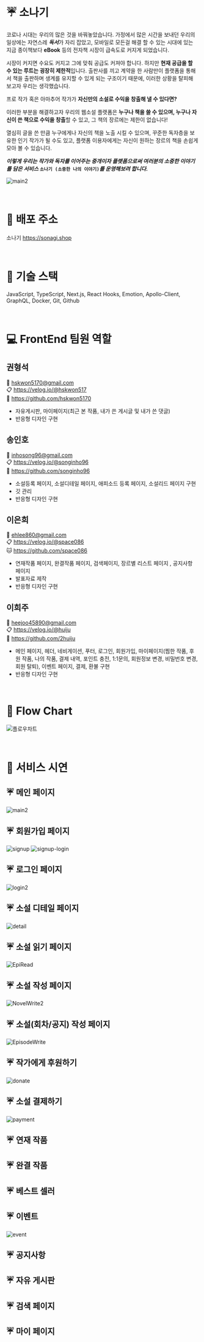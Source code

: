 # :umbrella: 소나기
코로나 시대는 우리의 많은 것을 바꿔놓았습니다. 가정에서 많은 시간을 보내던 우리의 일상에는 자연스레 ***독서***가 자리 잡았고, 모바일로 모든걸 해결 할 수 있는 시대에 있는 지금 종이책보다 **eBook** 등의 전자책 시장이 급속도로 커지게 되었습니다. 

시장이 커지면 수요도 커지고 그에 맞춰 공급도 커져야 합니다. 하지만 **현재 공급을 할 수 있는 루트는 굉장히 제한적**입니다. 출판사를 끼고 계약을 한 사람만이 플랫폼을 통해서 책을 출판하며 생계를 유지할 수 있게 되는 구조이기 때문에, 이러한 상황을 탈피해 보고자 우리는 생각했습니다.

프로 작가 혹은 아마추어 작가가  **자신만의 소설로 수익을 창출해 낼 수 있다면?** 

이러한 부분을 해결하고자 우리의 웹소설 플랫폼은 **누구나 책을 쓸 수 있으며, 누구나 자신이 쓴 책으로 수익을 창출**할 수 있고, 그 책의 장르에는 제한이 없습니다!

열심히 글을 쓴 만큼 누구에게나 자신의 책을 노출 시킬 수 있으며, 꾸준한 독자층을 보유한 인기 작가가 될 수도 있고, 플랫폼 이용자에게는 자신이 원하는 장르의 책을 손쉽게 모아 볼 수 있습니다.

***이렇게 우리는 작가와 독자를 이어주는 중개이자 플랫폼으로써 여러분의 소중한 이야기를 담은 서비스* `소나기 (소중한 나의 이야기)`*를 운영해보려 합니다.*** 
</br>

![main2](https://user-images.githubusercontent.com/87798108/182107736-d37192cf-5c4c-4e70-b8f8-4bc139e821af.gif)

</br>

# :rainbow: 배포 주소
소나기 https://sonagi.shop

</br>

# :rainbow: 기술 스택
JavaScript, TypeScript, Next.js, React Hooks, Emotion, Apollo-Client, GraphQL, Docker, Git, Github

</br>

# :computer: FrontEnd 팀원 역할
## 권형석
:email: hskwon5170@gmail.com </br>
:clipboard: https://velog.io/@hskwon517 </br>
:bear: https://github.com/hskwon5170 </br>
- 자유게시판, 마이페이지(최근 본 작품, 내가 쓴 게시글 및 내가 쓴 댓글) </br>
- 반응형 디자인 구현

## 송인호
:email: inhosong96@gmail.com </br>
:clipboard: https://velog.io/@songinho96 </br>
:dog: https://github.com/songinho96 </br>
- 소설등록 페이지, 소설디테일 페이지, 애피소드 등록 페이지, 소설리드 페이지 구현
- 깃 관리
- 반응형 디자인 구현

## 이은희
:email: ehlee860@gmail.com </br>
:clipboard: https://velog.io/@space086 </br>
:cat: https://github.com/space086 </br>
- 연재작품 페이지, 완결작품 페이지, 검색페이지, 장르별 리스트 페이지 , 공지사항 페이지
- 발표자료 제작
- 반응형 디자인 구현

## 이희주
:email: heejoo45890@gmail.com </br>
:clipboard: https://velog.io/@huiju </br>
:rabbit: https://github.com/2huiju </br>
- 메인 페이지, 헤더, 네비게이션, 푸터, 로그인, 회원가입, 마이페이지(찜한 작품, 후원 작품, 나의 작품, 결제 내역, 포인트 충전, 1:1문의, 회원정보 변경, 비밀번호 변경, 회원 탈퇴), 이벤트 페이지, 결제, 환불 구현
- 반응형 디자인 구현

</br>

# :rainbow: Flow Chart
![플로우차트](https://user-images.githubusercontent.com/87798108/182109395-f8aa4294-8c6c-4b9c-8ad1-37bde78d38da.png)

</br>

# :rainbow: 서비스 시연
## :umbrella: 메인 페이지
![main2](https://user-images.githubusercontent.com/87798108/182107736-d37192cf-5c4c-4e70-b8f8-4bc139e821af.gif)
## :umbrella: 회원가입 페이지
![signup](https://user-images.githubusercontent.com/87798108/182114570-a72cfa9c-a8a6-4f6a-891d-feb4934a9d89.gif)
![signup-login](https://user-images.githubusercontent.com/87798108/182114550-edb915d0-009b-4225-a96f-6e9617437a7c.gif)
## :umbrella: 로그인 페이지
![login2](https://user-images.githubusercontent.com/87798108/182276561-f5fa8125-3de2-4c35-880b-0e1d62cbc07f.gif)
## :umbrella: 소설 디테일 페이지
![detail](https://user-images.githubusercontent.com/87798108/182274825-2fad0848-b219-45db-9ab4-402fc96c07bf.gif)
## :umbrella: 소설 읽기 페이지
![EpiRead](https://user-images.githubusercontent.com/87798108/182274853-5fdd2feb-e015-4a39-a10e-67ca976852fc.gif)
## :umbrella: 소설 작성 페이지
![NovelWrite2](https://user-images.githubusercontent.com/87798108/182274880-91dc9420-779a-4267-9367-491d71aebe7b.gif)
## :umbrella: 소설(회차/공지) 작성 페이지
![EpisodeWrite](https://user-images.githubusercontent.com/87798108/182274872-a29b3b73-72a9-4845-871f-d8a5cc1b58a3.gif)
## :umbrella: 작가에게 후원하기
![donate](https://user-images.githubusercontent.com/87798108/182274845-6c080b60-8e44-4b58-9ba8-0ea5b457bc81.gif)
## :umbrella: 소설 결제하기
![payment](https://user-images.githubusercontent.com/87798108/182274867-c461279e-76a5-4ade-985c-31d2ebb84d54.gif)
## :umbrella: 연재 작품

## :umbrella: 완결 작품

## :umbrella: 베스트 셀러

## :umbrella: 이벤트
![event](https://user-images.githubusercontent.com/87798108/182115024-e63617be-a0a0-4bc3-b6ce-53aabefe42e9.gif)
## :umbrella: 공지사항

## :umbrella: 자유 게시판

## :umbrella: 검색 페이지

## :umbrella: 마이 페이지



